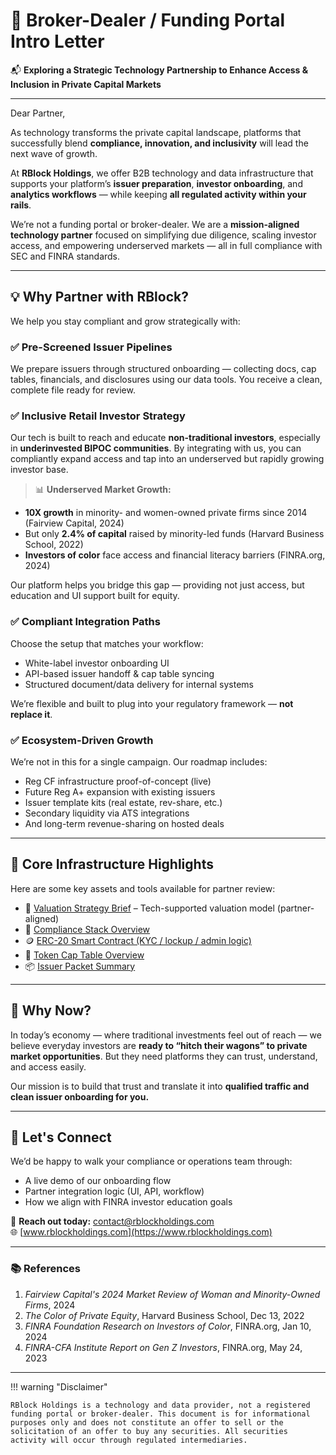 # 🤝 Broker-Dealer / Funding Portal Intro Letter

📬 **Exploring a Strategic Technology Partnership to Enhance Access & Inclusion in Private Capital Markets**

---

Dear Partner,

As technology transforms the private capital landscape, platforms that successfully blend **compliance, innovation, and inclusivity** will lead the next wave of growth.

At **RBlock Holdings**, we offer B2B technology and data infrastructure that supports your platform’s **issuer preparation**, **investor onboarding**, and **analytics workflows** — while keeping **all regulated activity within your rails**.

We’re not a funding portal or broker-dealer. We are a **mission-aligned technology partner** focused on simplifying due diligence, scaling investor access, and empowering underserved markets — all in full compliance with SEC and FINRA standards.

---

## 💡 Why Partner with RBlock?

We help you stay compliant and grow strategically with:

### ✅ Pre-Screened Issuer Pipelines
We prepare issuers through structured onboarding — collecting docs, cap tables, financials, and disclosures using our data tools. You receive a clean, complete file ready for review.

### ✅ Inclusive Retail Investor Strategy
Our tech is built to reach and educate **non-traditional investors**, especially in **underinvested BIPOC communities**. By integrating with us, you can compliantly expand access and tap into an underserved but rapidly growing investor base.

> 📊 **Underserved Market Growth:**
- **10X growth** in minority- and women-owned private firms since 2014 (Fairview Capital, 2024)
- But only **2.4% of capital** raised by minority-led funds (Harvard Business School, 2022)
- **Investors of color** face access and financial literacy barriers (FINRA.org, 2024)

Our platform helps you bridge this gap — providing not just access, but education and UI support built for equity.

### ✅ Compliant Integration Paths

Choose the setup that matches your workflow:

- White-label investor onboarding UI
- API-based issuer handoff & cap table syncing
- Structured document/data delivery for internal systems

We’re flexible and built to plug into your regulatory framework — **not replace it**.

### ✅ Ecosystem-Driven Growth

We’re not in this for a single campaign. Our roadmap includes:

- Reg CF infrastructure proof-of-concept (live)
- Future Reg A+ expansion with existing issuers
- Issuer template kits (real estate, rev-share, etc.)
- Secondary liquidity via ATS integrations
- And long-term revenue-sharing on hosted deals

---

## 🧱 Core Infrastructure Highlights

Here are some key assets and tools available for partner review:

- 📄 [Valuation Strategy Brief](valuation-strategy-brief.md) – Tech-supported valuation model (partner-aligned)
- 🧱 [Compliance Stack Overview](../ForInvestors/compliance-stack.md)
- 🪙 [ERC-20 Smart Contract (KYC / lockup / admin logic)](https://sepolia.etherscan.io/address/0x769780C2BA4492Ac4B0C3C38fbD0B2CB4bb9Ba5f#code)
- 🧮 [Token Cap Table Overview](../TokenDocs/cap-table-overview.md)
- 📦 [Issuer Packet Summary](packet-summary.md)

---

## 📢 Why Now?

In today’s economy — where traditional investments feel out of reach — we believe everyday investors are **ready to “hitch their wagons” to private market opportunities**. But they need platforms they can trust, understand, and access easily.

Our mission is to build that trust and translate it into **qualified traffic and clean issuer onboarding for you.**

---

## 📣 Let's Connect

We’d be happy to walk your compliance or operations team through:

- A live demo of our onboarding flow
- Partner integration logic (UI, API, workflow)
- How we align with FINRA investor education goals

📧 **Reach out today:** [contact@rblockholdings.com](mailto:contact@rblockholdings.com)  
🌐 [www.rblockholdings.com](https://www.rblockholdings.com)

---

### 📚 References

1. *Fairview Capital's 2024 Market Review of Woman and Minority-Owned Firms*, 2024  
2. *The Color of Private Equity*, Harvard Business School, Dec 13, 2022  
3. *FINRA Foundation Research on Investors of Color*, FINRA.org, Jan 10, 2024  
4. *FINRA-CFA Institute Report on Gen Z Investors*, FINRA.org, May 24, 2023  

---

!!! warning "Disclaimer"

    RBlock Holdings is a technology and data provider, not a registered funding portal or broker-dealer. This document is for informational purposes only and does not constitute an offer to sell or the solicitation of an offer to buy any securities. All securities activity will occur through regulated intermediaries.

